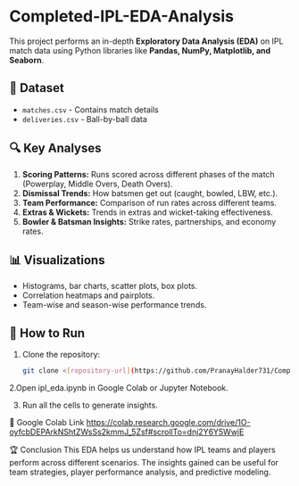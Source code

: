 # Completed-IPL-EDA-Analysis
This project performs an in-depth **Exploratory Data Analysis (EDA)** on IPL match data using Python libraries like **Pandas, NumPy, Matplotlib, and Seaborn**.

## 📂 Dataset
- `matches.csv` - Contains match details
- `deliveries.csv` - Ball-by-ball data

## 🔍 Key Analyses
1. **Scoring Patterns:** Runs scored across different phases of the match (Powerplay, Middle Overs, Death Overs).
2. **Dismissal Trends:** How batsmen get out (caught, bowled, LBW, etc.).
3. **Team Performance:** Comparison of run rates across different teams.
4. **Extras & Wickets:** Trends in extras and wicket-taking effectiveness.
5. **Bowler & Batsman Insights:** Strike rates, partnerships, and economy rates.

## 📊 Visualizations
- Histograms, bar charts, scatter plots, box plots.
- Correlation heatmaps and pairplots.
- Team-wise and season-wise performance trends.


## 🚀 How to Run
1. Clone the repository:
   ```sh
   git clone <[repository-url](https://github.com/PranayHalder731/Completed-IPL-EDA-Analysis)>

2.Open ipl_eda.ipynb in Google Colab or Jupyter Notebook.

3. Run all the cells to generate insights.

🔗 Google Colab Link
https://colab.research.google.com/drive/1O-oyfcbDEPArkNShtZWsSs2kmmJ_5Zsf#scrollTo=dnj2Y6Y5WwjE

🏆 Conclusion
This EDA helps us understand how IPL teams and players perform across different scenarios. The insights gained can be useful for team strategies, player performance analysis, and predictive modeling.


